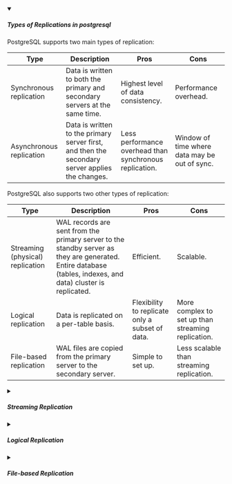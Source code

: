 <!-- https://brandfolder.com/workbench/extract-text-from-image -->
<!-- ![for root](/img/interviews/angular/forroot.png) -->

<details open>
<summary><h5>Types of Replications in postgresql</h5></summary>

PostgreSQL supports two main types of replication:

| Type | Description | Pros | Cons |
|---|---|---|---|
| Synchronous replication | Data is written to both the primary and secondary servers at the same time. | Highest level of data consistency. | Performance overhead. |
| Asynchronous replication | Data is written to the primary server first, and then the secondary server applies the changes. | Less performance overhead than synchronous replication. | Window of time where data may be out of sync. |

PostgreSQL also supports two other types of replication:

| Type | Description | Pros | Cons |
|---|---|---|---|
| Streaming (physical) replication	| WAL records are sent from the primary server to the standby server as they are generated. Entire database (tables, indexes, and data) cluster is replicated.|	Efficient.|	Scalable.|
| Logical replication | Data is replicated on a per-table basis. | Flexibility to replicate only a subset of data. | More complex to set up than streaming replication. |
| File-based replication | WAL files are copied from the primary server to the secondary server. | Simple to set up. | Less scalable than streaming replication. |

</details>

<details>
<summary><h5>Streaming Replication</h5></summary>

In streaming replication, the **primary server** sends `WAL` (Write-Ahead Log) records to the **standby server (Slave Server)** as they are generated. The standby server then applies these changes to its own database cluster. This ensures that the standby server is always up-to-date with the primary server.

Here are the steps to configure streaming replication in PostgreSQL 13, as outlined in the article you linked:

1. **Prepare the environment.** Make sure that both the primary and standby servers are running PostgreSQL 13 or later. You will also need to create a user account on both servers that has the `replication` privilege.
2. **Configure the primary server.** On the primary server, set the `wal_level` parameter to `replica`. This will tell PostgreSQL to generate WAL (Write-Ahead Log) records for all changes to the database.
3. **Enable archive mode.** In order to stream WAL files to the standby server, you need to enable archive mode on the primary server. You can do this by running the following command:

```
pg_ctl archive on
```

4. **Configure the standby server.** On the standby server, create a directory to store the WAL files. You can then configure the standby server to connect to the primary server and start streaming WAL files. You can do this by running the following commands:

```
pg_createcluster postgres standby
pg_ctl start -D /path/to/standby/data
```

5. **Check the status of replication.** Once you have configured streaming replication, you can check the status of replication by running the following command on the standby server:

```
pg_stat_replication
```

This command will show you the status of replication, including the number of WAL files that have been received and the number of WAL files that are still pending.

</details>


<details>
<summary><h5>Logical Replication</h5></summary>

Logical replication is a method of replicating (synchronization) data at the logical level. Here are two terms that you need to understand:

* **Data synchronization** can be understood as a mechanism that helps a table (or more broadly, an object) "mimic" changes from another table. For example, when data is inserted into table A, the correct data is also inserted into table B.
* **The term "logical"** here is in contrast to the term "physical". In simple terms, logic is the top-level objects that users can interact with, such as tables and views. Physics refers to the actual objects on the disk that users cannot see (such as databases, tablespaces, and datafiles). A physical synchronization solution can be streaming replication.

Here are the steps to configure logical replication in PostgreSQL, as outlined in the article you linked:

1. **Prepare the environment.** Make sure that both the primary and standby servers are running PostgreSQL 11 or later. You will also need to create a user account on both servers that has the `replication` privilege.
2. **Configure the primary server.** On the primary server, create a **replication slot**. A replication slot is a logical channel that is used to ***send replication data to a standby server***. You can create a replication slot by running the following command:

```
CREATE REPLICATION SLOT myslot;
```

3. **Enable logical replication on the tables you want to replicate.** You can enable logical replication on a table by running the following command:

```
ALTER TABLE mytable REPLICATE;
```

4. **Configure the standby server.** On the standby server, create a publication. A **publication** is a logical ***grouping of tables that are being replicated***. You can create a publication by running the following command:

```
CREATE PUBLICATION mypublication FOR TABLE mytable;
```

5. **Start replication.** Once you have configured logical replication, you can start replication by running the following command on the standby server:

```
pg_start_replication myslot;
```

This command will start the replication process and begin sending replication data from the primary server to the standby server.

</details>

<details>
<summary><h5>File-based Replication</h5></summary>

**File-based replication** is a method of replicating data by copying WAL (Write-Ahead Log) files from the primary server to the standby server. WAL files contain a record of all changes that have been made to the database, so by copying these files, the standby server can be kept up-to-date with the primary server.

**Steps to configure file-based replication in PostgreSQL:**

1. **Prepare the environment.** Make sure that both the primary and standby servers are running PostgreSQL 10 or later. You will also need to create a user account on both servers that has the `replication` privilege.
2. **Configure the primary server.** On the primary server, set the `wal_level` parameter to `replica`. This will tell PostgreSQL to generate WAL (Write-Ahead Log) records for all changes to the database.
3. **Enable archive mode.** In order to copy WAL files to the standby server, you need to enable archive mode on the primary server. You can do this by running the following command:

```
pg_ctl archive on
```

4. **Configure the standby server.** On the standby server, create a directory to store the WAL files. You can then configure the standby server to connect to the primary server and start copying WAL files. You can do this by running the following commands:

```
pg_createcluster postgres standby
pg_ctl start -D /path/to/standby/data
```

5. **Check the status of replication.** Once you have configured file-based replication, you can check the status of replication by running the following command on the standby server:

```
pg_stat_replication
```

This command will show you the status of replication, including the number of WAL files that have been received and the number of WAL files that are still pending.

Here are some of the pros and cons of file-based replication:

**File-based replication**

* Pros:
    * Simple to set up and manage.
    * Can be used to replicate any type of data.
* Cons:
    * Can be inefficient and not scalable.
    * Can be difficult to troubleshoot.

The best type of replication for you will depend on your specific needs. If you need a simple and easy-to-manage solution, then file-based replication may be a good option. If you need a more efficient and scalable solution, then streaming replication may be a better choice.

</details>
